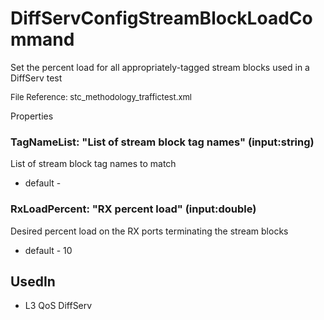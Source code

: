 # DiffServConfigStreamBlockLoadCommand

Set the percent load for all appropriately-tagged stream blocks used in a DiffServ test

<font size="2">File Reference: stc_methodology_traffictest.xml</font>

<text>Properties</text>

### TagNameList: "List of stream block tag names" (input:string)

List of stream block tag names to match

* default - 
### RxLoadPercent: "RX percent load" (input:double)

Desired percent load on the RX ports terminating the stream blocks

* default - 10
## UsedIn
* L3 QoS DiffServ

